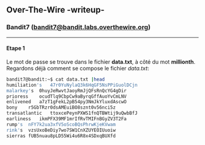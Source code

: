 ## Over-The-Wire -writeup-
### Bandit7 (bandit7@bandit.labs.overthewire.org)

---
#### Etape 1

Le mot de passe se trouve dans le fichier **data.txt**, à côté du mot **millionth**.  
Regardons déjà comment se compose le fichier *data.txt*:
```sh
bandit7@bandit:~$ cat data.txt |head
humiliation's	47r0YuNylaQ3k6HqGF5NsPPiGuolDCjn
malarkey's	0huyJeRwvtJaoyRmJjQFsRnQcYG4gDir
prioress	ocudTlq9CbpCw9aByrqGffAuoYvCmLNV
enlivened	a7zT1gFekL2pB54py3NmJkYluxdAscwO
bony	r5GbTRzr0dsAMEuiBO8sznt0v56nci5z
transatlantic	ttoxcePeynPXWS1fnQTBWtij9uQwbBfJ
earliness	ikmPFX39MF1mrIfRvTMIFnBGyZV3T2Fa
rump's	nFY7k2ua3xfV5oScoBQsPhrwKjeKVwam
rink's	vzsUxoBeDiy7wo7SW1CnXZUYEOIUuoiw
sierras	fUB5nuau8pLD55Wi4u6R8x4SDxqBUXfd
```
